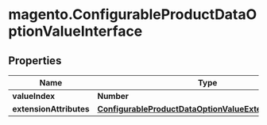 # magento.ConfigurableProductDataOptionValueInterface

## Properties
Name | Type | Description | Notes
------------ | ------------- | ------------- | -------------
**valueIndex** | **Number** |  | 
**extensionAttributes** | [**ConfigurableProductDataOptionValueExtensionInterface**](ConfigurableProductDataOptionValueExtensionInterface.md) |  | [optional] 


